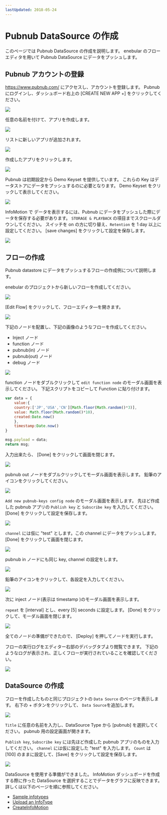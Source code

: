 ```yaml
---
lastUpdated: 2018-05-24
---
```


# Pubnub DataSource の作成

このページでは Pubnub DataSource の作成を説明します。
enebular のフローエディタを用いて Pubnub DataSource にデータをプッシュします。

## Pubnub アカウントの登録

https://www.pubnub.com/ にアクセスし、アカウントを登録します。
Pubnub にログインし、ダッシュボード右上の [CREATE NEW APP +] をクリックしてください。 

![](/_asset/images/InfoMotion/datasources/pubnub/pubnub-app-list.png) 

任意の名前を付けて、アプリを作成します。

![](/_asset/images/InfoMotion/datasources/pubnub/create-app.png) 

リストに新しいアプリが追加されます。

![](/_asset/images/InfoMotion/datasources/pubnub/pubnub-new-app-list.png) 

作成したアプリをクリックします。

![](/_asset/images/InfoMotion/datasources/pubnub/pubnub-dashboard.png) 

Pubnub は初期設定から Demo Keyset を提供しています。
これらの Key はデータストアにデータをプッシュするのに必要となります。
Demo Keyset をクリックして表示してください。

![](/_asset/images/InfoMotion/datasources/pubnub/pubnub-keys.png) 


InfoMotion で データを表示するには、Pubnub にデータをプッシュした際にデータを保存する必要があります。
`STORAGE & PLAYBACK` の項目までスクロールダウンしてください。
スイッチを on の方に切り替え、`Retention` を 1 day 以上に設定してください。
[save changes] をクリックして設定を保存します。

![](/_asset/images/InfoMotion/datasources/pubnub/pubnub-storage-playback.png) 


## フローの作成

Pubnub datastore にデータをプッシュするフローの作成例について説明します。 

enebular のプロジェクトから新しいフローを作成してください。

![](/_asset/images/InfoMotion/datasources/pubnub/create-flow.png)

[Edit Flow] をクリックして、フローエディタ―を開きます。

![](/_asset/images/InfoMotion/datasources/pubnub/edit-flow.png)

下記のノードを配置し、下記の画像のようなフローを作成してください。

* Inject ノード
* function ノード
* pubnub(in) ノード
* pubnub(out) ノード
* debug ノード

![](/_asset/images/InfoMotion/datasources/pubnub/flow.png)

function ノードをダブルクリックして `edit function node` のモーダル画面を表示してください。
下記スクリプトをコピーして Function に貼り付けます。

```javascript
var data = {
	value:{
    country:['JP','USA','CN'][Math.floor(Math.random()*3)],
    value: Math.floor(Math.random()*10),
    created:Date.now()
	},
	timestamp:Date.now()
}

msg.payload = data; 
return msg;
```

入力出来たら、 [Done] をクリックして画面を閉じます。

![](/_asset/images/InfoMotion/datasources/pubnub/function-node.png)

pubnub out ノードをダブルクリックしてモーダル画面を表示します。
鉛筆のアイコンをクリックしてください。

![](/_asset/images/InfoMotion/datasources/pubnub/pubnub-out-node.png)

`Add new pubnub-keys config node` のモーダル画面を表示します。
先ほど作成した pubnub アプリの `Publish key` と `Subscribe key` を入力してください。
[Done] をクリックして設定を保存します。

![](/_asset/images/InfoMotion/datasources/pubnub/pubnub-out-node-keys.png)


`channel` には仮に "test" とします。この channel にデータをプッシュします。
[Done] をクリックして画面を閉じます。

![](/_asset/images/InfoMotion/datasources/pubnub/pubnub-out-node-complete.png)

pubnub in ノードにも同じ key, channel の設定をします。

![](/_asset/images/InfoMotion/datasources/pubnub/pubnub-in-node-complete.png)

鉛筆のアイコンをクリックして、各設定を入力してください。

![](/_asset/images/InfoMotion/datasources/pubnub/pubnub-in-node-keys.png)

次に inject ノード(表示は timestamp )のモーダル画面を表示します。

 `repeat` を [interval] とし、every [5] seconds に設定します。
 [Done] をクリックして、モーダル画面を閉じます。

![](/_asset/images/InfoMotion/datasources/pubnub/timestamp-node.png) 


全てのノードの準備ができたので、 [Deploy] を押してノードを実行します。

フローの実行ログをエディター右部のデバッグタブより閲覧できます。
下記のようなログが表示され、正しくフローが実行されていることを確認してください。

![](/_asset/images/InfoMotion/datasources/pubnub/debug.png) 


## DataSource の作成

フローを作成したものと同じプロジェクトの `Data Source` のページを表示します。
右下の + ボタンをクリックして、 `Data Source`を追加します。

![](/_asset/images/InfoMotion/datasources/pubnub/datasource.png) 

`Title` に任意の名前を入力し、DataSource Type から [pubnub] を選択してください。
pubnub 用の設定画面が開きます。

`Publish key`, `Subscribe key` には先ほど作成した pubnub アプリのものを入力してください。
`channel` には仮に設定した "test" を入力します。
`Count` は [100] のままに設定して、[Save] をクリックして設定を保存します。

![](/_asset/images/InfoMotion/datasources/pubnub/settings.png) 


DataSource を使用する準備ができました。
InfoMotion ダッシュボードを作成する際に作った DataSource を選択することでデータをグラフに反映できます。
詳しくは以下のページを順に参照してください。

* [Sample infotypes](./SampleInfoTypes.md)
* [Upload an InfoType](./UploadInfoType.md)
* [CreateInfoMotion](./CreateInfoMotion.md)
